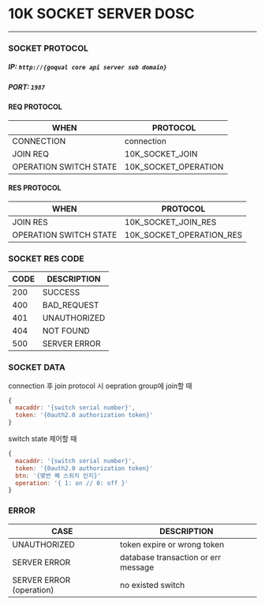 # 10K SOCKET SERVER DOSC

---

### SOCKET PROTOCOL

##### IP: `http://{goqual core api server sub domain}`
##### PORT: `1987`


#### REQ PROTOCOL
|WHEN | PROTOCOL |
|-- | --|
| CONNECTION | connection |
| JOIN REQ | 10K_SOCKET_JOIN |
| OPERATION SWITCH STATE | 10K_SOCKET_OPERATION |

#### RES PROTOCOL
| WHEN | PROTOCOL |
| -- | -- |
| JOIN RES | 10K_SOCKET_JOIN_RES |
| OPERATION SWITCH STATE | 10K_SOCKET_OPERATION_RES |

### SOCKET RES CODE
CODE | DESCRIPTION
-- | --
200 | SUCCESS
400 | BAD_REQUEST
401 | UNAUTHORIZED
404 | NOT FOUND
500 | SERVER ERROR

### SOCKET DATA
connection 후 join protocol 시 oepration group에 join할 때
```js
{
  macaddr: '{switch serial number}',
  token: '{0auth2.0 authorization token}'
}
```
switch state 제어할 때
```js
{
  macaddr: '{switch serial number}',
  token: '{0auth2.0 authorization token}'
  btn: '{몇번 째 스위치 인지}'
  operation: '{ 1: on // 0: off }'
}
```

### ERROR
CASE | DESCRIPTION
-- | --
UNAUTHORIZED | token expire or wrong token
SERVER ERROR | database transaction or err message
SERVER ERROR (operation) | no existed switch


